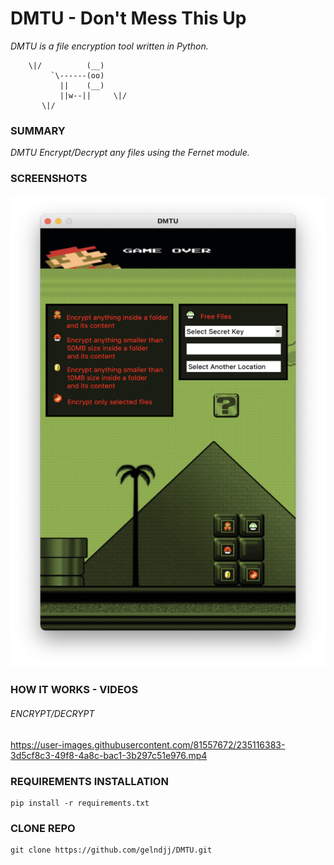 # DMTU - Don't  Mess This Up
_DMTU is a file encryption tool written in Python._

```
	\|/          (__)    
	     `\------(oo)
	       ||    (__)
	       ||w--||     \|/
	   \|/

```
### SUMMARY
*_DMTU Encrypt/Decrypt any files using the Fernet module._*
### SCREENSHOTS

![Screenshot](https://github.com/gelndjj/DMTU/blob/main/screenshots/main_600x900.png)

### HOW IT WORKS - VIDEOS
######  ENCRYPT/DECRYPT
https://user-images.githubusercontent.com/81557672/235116383-3d5cf8c3-49f8-4a8c-bac1-3b297c51e976.mp4 

### REQUIREMENTS INSTALLATION
```
pip install -r requirements.txt
```
### CLONE REPO
```
git clone https://github.com/gelndjj/DMTU.git
```
